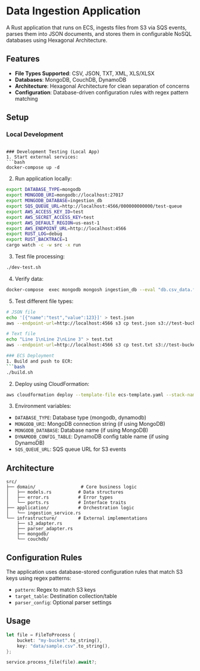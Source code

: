 # Data Ingestion Application

A Rust application that runs on ECS, ingests files from S3 via SQS events, parses them into JSON documents, and stores them in configurable NoSQL databases using Hexagonal Architecture.

## Features

- **File Types Supported**: CSV, JSON, TXT, XML, XLS/XLSX
- **Databases**: MongoDB, CouchDB, DynamoDB
- **Architecture**: Hexagonal Architecture for clean separation of concerns
- **Configuration**: Database-driven configuration rules with regex pattern matching

## Setup

### Local Development
```

### Development Testing (Local App)
1. Start external services:
```bash
docker-compose up -d
```

2. Run application locally:
```bash
export DATABASE_TYPE=mongodb
export MONGODB_URI=mongodb://localhost:27017
export MONGODB_DATABASE=ingestion_db
export SQS_QUEUE_URL=http://localhost:4566/000000000000/test-queue
export AWS_ACCESS_KEY_ID=test
export AWS_SECRET_ACCESS_KEY=test
export AWS_DEFAULT_REGION=us-east-1
export AWS_ENDPOINT_URL=http://localhost:4566
export RUST_LOG=debug
export RUST_BACKTRACE=1
cargo watch -c -w src -x run
```


3. Test file processing:
```bash
./dev-test.sh
```

4. Verify data:
```bash
docker-compose  exec mongodb mongosh ingestion_db --eval "db.csv_data.find().pretty()"
```

5. Test different file types:
```bash
# JSON file
echo '[{"name":"test","value":123}]' > test.json
aws --endpoint-url=http://localhost:4566 s3 cp test.json s3://test-bucket/data/test.json

# Text file
echo "Line 1\nLine 2\nLine 3" > test.txt
aws --endpoint-url=http://localhost:4566 s3 cp test.txt s3://test-bucket/logs/test.txt

### ECS Deployment
1. Build and push to ECR:
```bash
./build.sh
```

2. Deploy using CloudFormation:
```bash
aws cloudformation deploy --template-file ecs-template.yaml --stack-name data-ingestion --parameter-overrides ImageUri=<your-ecr-uri> --capabilities CAPABILITY_IAM
```

3. Environment variables:
- `DATABASE_TYPE`: Database type (mongodb, dynamodb)
- `MONGODB_URI`: MongoDB connection string (if using MongoDB)
- `MONGODB_DATABASE`: Database name (if using MongoDB)
- `DYNAMODB_CONFIG_TABLE`: DynamoDB config table name (if using DynamoDB)
- `SQS_QUEUE_URL`: SQS queue URL for S3 events

## Architecture

```
src/
├── domain/                 # Core business logic
│   ├── models.rs          # Data structures
│   ├── error.rs           # Error types
│   └── ports.rs           # Interface traits
├── application/           # Orchestration logic
│   └── ingestion_service.rs
└── infrastructure/        # External implementations
    ├── s3_adapter.rs
    ├── parser_adapter.rs
    ├── mongodb/
    └── couchdb/
```

## Configuration Rules

The application uses database-stored configuration rules that match S3 keys using regex patterns:

- `pattern`: Regex to match S3 keys
- `target_table`: Destination collection/table
- `parser_config`: Optional parser settings

## Usage

```rust
let file = FileToProcess {
    bucket: "my-bucket".to_string(),
    key: "data/sample.csv".to_string(),
};

service.process_file(file).await?;
```